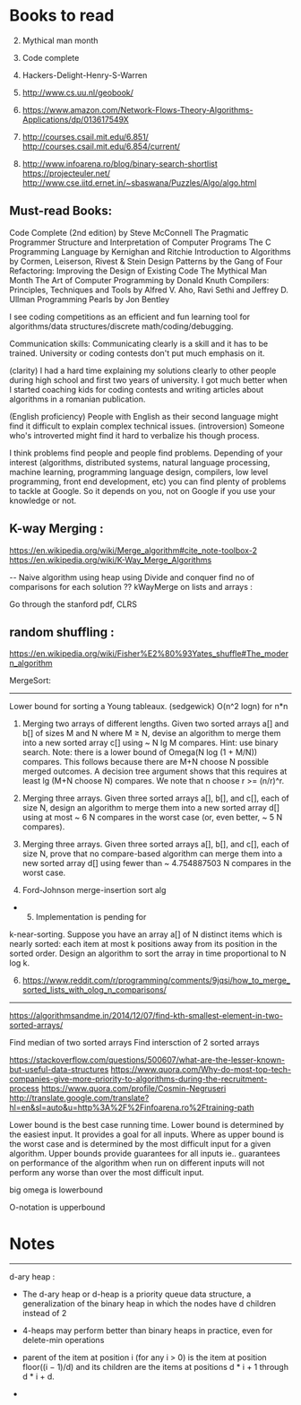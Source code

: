 
# Books to read

2. Mythical man month
3. Code complete
4. Hackers-Delight-Henry-S-Warren
2. http://www.cs.uu.nl/geobook/
6. https://www.amazon.com/Network-Flows-Theory-Algorithms-Applications/dp/013617549X

3. http://courses.csail.mit.edu/6.851/
   http://courses.csail.mit.edu/6.854/current/
4. http://www.infoarena.ro/blog/binary-search-shortlist
https://projecteuler.net/
http://www.cse.iitd.ernet.in/~sbaswana/Puzzles/Algo/algo.html


Must-read Books:
-------------------
Code Complete (2nd edition) by Steve McConnell
The Pragmatic Programmer
Structure and Interpretation of Computer Programs
The C Programming Language by Kernighan and Ritchie
Introduction to Algorithms by Cormen, Leiserson, Rivest & Stein
Design Patterns by the Gang of Four
Refactoring: Improving the Design of Existing Code
The Mythical Man Month
The Art of Computer Programming by Donald Knuth
Compilers: Principles, Techniques and Tools by Alfred V. Aho, Ravi Sethi and Jeffrey D. Ullman
Programming Pearls by Jon Bentley






I see coding competitions as an efficient and fun learning tool for  
algorithms/data structures/discrete math/coding/debugging. 



Communication skills: Communicating clearly is a skill and it has to be trained. University or coding contests don't put much emphasis on it.

(clarity) I had a hard time explaining my solutions clearly to other people during high school and first two years of university. I got much better when I started coaching kids for coding contests and writing articles about algorithms in a romanian publication. 

(English proficiency)  People with English as their second language might find it difficult to explain complex technical issues.
(introversion) Someone who's introverted might find it hard to verbalize his though process.




I think problems find people and people find problems. 
Depending of your interest (algorithms, distributed systems, 
natural language processing, machine learning, programming 
language design, compilers, low level programming, front end development, etc) 
you can find plenty of problems to tackle at Google. So it depends on you, 
not on Google if you use your knowledge or not.


K-way Merging :
---------------------
https://en.wikipedia.org/wiki/Merge_algorithm#cite_note-toolbox-2
https://en.wikipedia.org/wiki/K-Way_Merge_Algorithms

--
Naive algorithm
using heap
using Divide and conquer 
find no of comparisons for each solution ??
kWayMerge on lists and arrays :

Go through the stanford pdf, CLRS

random shuffling :
-------------------
    
https://en.wikipedia.org/wiki/Fisher%E2%80%93Yates_shuffle#The_modern_algorithm


MergeSort:
*************

Lower bound for sorting a Young tableaux.  (sedgewick)
 O(n^2 logn) for n*n

1. Merging two arrays of different lengths. Given two sorted arrays a[] and b[] of sizes M and N where M ≥ N, devise an algorithm to merge them into a new sorted array c[] using ~ N lg M compares.
Hint: use binary search.
Note: there is a lower bound of Omega(N log (1 + M/N)) compares. This follows because there are M+N choose N possible merged outcomes. A decision tree argument shows that this requires at least lg (M+N choose N) compares. We note that n choose r >= (n/r)^r.

2. Merging three arrays. Given three sorted arrays a[], b[], and c[], each of size N, design an algorithm to merge them into a new sorted array d[] using at most ~ 6 N compares in the worst case (or, even better, ~ 5 N compares).

3. Merging three arrays. Given three sorted arrays a[], b[], and c[], each of size N, prove that no compare-based algorithm can merge them into a new sorted array d[] using fewer than ~ 4.754887503 N compares in the worst case.

4. Ford-Johnson merge-insertion sort alg

* 5. Implementation is pending for 

 k-near-sorting. Suppose you have an array a[] of N distinct items which is nearly sorted: each item at most k positions away from its position in the sorted order. Design an algorithm to sort the array in time proportional to N log k.

6. https://www.reddit.com/r/programming/comments/9jqsi/how_to_merge_sorted_lists_with_olog_n_comparisons/


----
https://algorithmsandme.in/2014/12/07/find-kth-smallest-element-in-two-sorted-arrays/

Find median of two sorted arrays
Find intersction of 2 sorted arrays



https://stackoverflow.com/questions/500607/what-are-the-lesser-known-but-useful-data-structures
https://www.quora.com/Why-do-most-top-tech-companies-give-more-priority-to-algorithms-during-the-recruitment-process
https://www.quora.com/profile/Cosmin-Negruseri
http://translate.google.com/translate?hl=en&sl=auto&u=http%3A%2F%2Finfoarena.ro%2Ftraining-path








Lower bound is the best case running time. Lower bound is determined by the easiest input. It provides a goal for all inputs. 
Where as upper bound  is the worst case and is determined by the  most difficult input for a given algorithm.
Upper bounds provide guarantees for all inputs ie.. guarantees on performance of the algorithm when run on different inputs will not perform any worse than over the most difficult input.


big omega is lowerbound 

O-notation is upperbound





# Notes
----------

d-ary heap :

* The d-ary heap or d-heap is a priority queue data structure, a generalization of the binary heap in which the nodes have d children instead of 2

* 4-heaps may perform better than binary heaps in practice, even for delete-min operations

* parent of the item at position i (for any i > 0) is the item at position floor((i − 1)/d) and its children are the items at positions d * i + 1 through d * i + d.

*  






